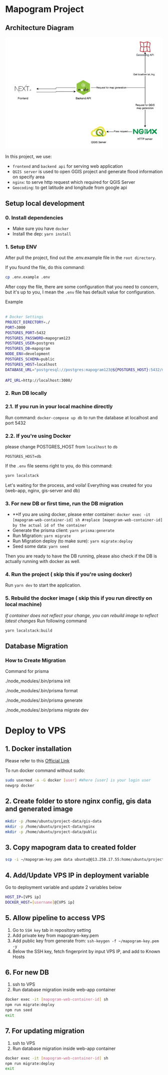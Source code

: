 # Mapogram Project

## Architecture Diagram

![Arctechtire](.docs/MapogramDiagram.jpg)

In this project, we use:
- `frontend` and `backend api` for serving web application
- `QGIS server` is used to open GGIS project and generate flood information on specify area
- `nginx`: to serve http request which required for QGIS Server
- `Geocoding`: to get latitude and longitude from google api

## Setup local development

### 0. Install dependencies

- Make sure you have `docker`
- Install the dep: `yarn install`

### 1. Setup ENV

After pull the project, find out the .env.example file in the `root directory`.

If you found the file, do this command:

```bash
cp .env.example .env
```

After copy the file, there are some configuration that you need to concern, but it's up to you, I mean the `.env` file has default value for configuration. 

Example

```bash

# Docker Settings
PROJECT_DIRECTORY=./
PORT=3000
POSTGRES_PORT=5432
POSTGRES_PASSWORD=mapogram123
POSTGRES_USER=postgres
POSTGRES_DB=mapogram
NODE_ENV=development
POSTGRES_SCHEMA=public
POSTGRES_HOST=localhost
DATABASE_URL="postgresql://postgres:mapogram123@${POSTGRES_HOST}:5432/mapogram?schema=public"

API_URL=http://localhost:3000/

```

### 2. Run DB locally
### 2.1. If you run in your local machine directly

Run command: `docker-compose up db` to run the database at localhost and port 5432
### 2.2. If you're using Docker
please change POSTGRES_HOST from `localhost` to `db` 
```
POSTGRES_HOST=db
```

If the `.env` file seems right to you, do this command:

```bash
yarn localstack 
```

Let's waiting for the process, and voila! Everything was created for you (web-app, nginx, gis-server and db)


### 3. For new DB or first time, run the DB migration
- **If you are using docker, please enter container: `docker exec -it [mapogram-web-container-id] sh #replace [mapogram-web-container-id] by the actual id of the container`
- Generate the prisma client: `yarn prisma:generate`
- Run Migration: `yarn migrate`
- Run Migration deploy (to make sure): `yarn migrate:deploy`
- Seed some data: `yarn seed`

Then you are ready to have the DB running, please also check if the DB is actually running with docker as well.

### 4. Run the project ( skip this if you're using docker)

Run `yarn dev` to start the application.

### 5. Rebuild the docker image ( skip this if you run directly on local machine)

*If container does not reflect your change, you can rebuild image to reflect latest changes*
Run following command
```bash
yarn localstack:build
```
## Database Migration

### How to Create Migration


Command for prisma

 ./node_modules/.bin/prisma init  

 ./node_modules/.bin/prisma format   

./node_modules/.bin/prisma generate   

./node_modules/.bin/prisma migrate dev  


# Deploy to VPS

## 1. Docker installation
Please refer to this [Official Link](https://docs.docker.com/engine/install/ubuntu/)

To run docker command without sudo:
```bash
sudo usermod -a -G docker [user] #Where [user] is your login user
newgrp docker
```

## 2. Create folder to store nginx config, gis data and generated image
```bash
mkdir -p /home/ubuntu/project-data/gis-data
mkdir -p /home/ubuntu/project-data/nginx
mkdir -p /home/ubuntu/project-data/public
```

## 3. Copy mapogram data to created folder
```bash
scp -i ~/mapogram-key.pem data ubuntu@@13.250.17.55:home/ubuntu/project-data/gis-data
```

## 4. Add/Update VPS IP in deployment variable
Go to deployment variable and update 2 variables below
```bash
HOST_IP=[VPS ip]
DOCKER_HOST=[username]@[VPS ip]
```

## 5. Allow pipeline to access VPS
1. Go to `SSH key` tab in repository setting
1. Add private key from mapogram-key.pem
1. Add public key from generate from: `ssh-keygen -f ~/mapogram-key.pem -y`
1. Below the SSH key, fetch fingerprint by input VPS IP, and add to Known Hosts

## 6. For new DB
1. ssh to VPS
1. Run database migration inside web-app container
```bash
docker exec -it [mapogram-web-container-id] sh
npm run migrate:deploy
npm run seed
exit
```

## 7. For updating migration
1. ssh to VPS
1. Run database migration inside web-app container
```bash
docker exec -it [mapogram-web-container-id] sh
npm run migrate:deploy
exit
```